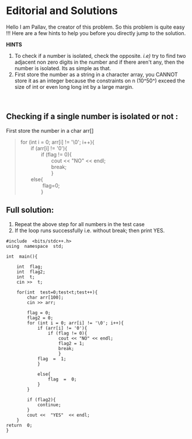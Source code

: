 # Editorial and Solutions
Hello I am Pallav, the creator of this problem.
So this problem is quite easy !!!
Here are a few hints to help you before you directly jump to the solution.

**HINTS** 
1) To check if a number is isolated, check the opposite.
*i.e)*  try to find two adjacent non zero digits in the number and if there aren't any, then the number is isolated. Its as simple as that.
2) First store the number as a string in a character array, you CANNOT store it as an integer because the constraints on n (10^50^) exceed the size of int or even long long int by a large margin.
<br>

## Checking if a single number is isolated or not :
First store the number in a char arr[] <br>
> for (int i = 0; arr[i] != '\0'; i++){<br>
> &emsp;&emsp;if (arr[i] != '0'){<br>
> &emsp;&emsp;&emsp;&emsp;if (flag != 0){<br>
> &emsp;&emsp;&emsp;&emsp;&emsp;&emsp;cout << "NO" << endl;<br>
> &emsp;&emsp;&emsp;&emsp;&emsp;&emsp;break;<br>
> &emsp;&emsp;&emsp;&emsp;&emsp;&emsp;}<br>
> &emsp;&emsp;else{<br>
> &emsp;&emsp;&emsp;&emsp; flag=0;<br>
> &emsp;&emsp;&emsp;&emsp;}<br>

## Full solution:

1) Repeat the above step for all numbers in the test case
2) If the loop runs successfully i.e. without break; then print YES.

```
#include  <bits/stdc++.h>
using  namespace  std;

int  main(){

	int  flag;
	int  flag2;
	int  t;
	cin >>  t;

	for(int  test=0;test<t;test++){
		char arr[100];
		cin >> arr;
		
		flag = 0;
		flag2 = 0;
		for (int i = 0; arr[i] != '\0'; i++){
			if (arr[i] != '0'){
				if (flag != 0){
					cout << "NO" << endl;
					flag2 = 1;
					break;
					}
			flag  =  1;
			}
			
			else{
				flag  =  0;
			}
		}
		
		if (flag2){
			continue;
		}
		cout <<  "YES"  << endl;
	}
return  0;
}
```
